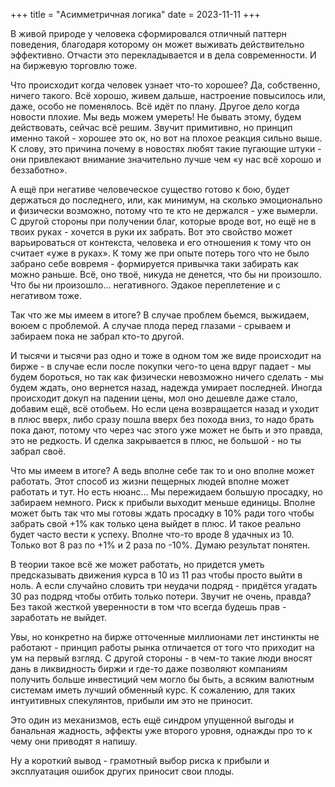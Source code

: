 +++
title = "Асимметричная логика"
date = 2023-11-11
+++

В живой природе у человека сформировался отличный паттерн поведения, благодаря которому он может выживать действительно эффективно. Отчасти это перекладывается и в дела современности. И на биржевую торговлю тоже.

Что происходит когда человек узнает что-то хорошее? Да, собственно, ничего такого. Всё хорошо, живем дальше, настроение повысилось или, даже, особо не поменялось. Всё идёт по плану. Другое дело когда новости плохие. Мы ведь можем умереть! Не бывать этому, будем действовать, сейчас всё решим. Звучит примитивно, но принцип именно такой - хорошее это ок, но вот на плохое реакция сильно выше. К слову, это причина почему в новостях любят такие пугающие штуки - они привлекают внимание значительно лучше чем «у нас всё хорошо и беззаботно».

А ещё при негативе человеческое существо готово к бою, будет держаться до последнего, или, как минимум, на сколько эмоционально и физически возможно, потому что те кто не держался - уже вымерли. С другой стороны при получении благ, которые вроде вот, но ещё не в твоих руках - хочется в руки их забрать. Вот это свойство может варьироваться от контекста, человека и его отношения к тому что он считает «уже в руках». К тому же при опыте потерь того что не было забрано себе вовремя - формируется привычка таки забирать как можно раньше. Всё, оно твоё, никуда не денется, что бы ни произошло. Что бы ни произошло… негативного. Эдакое переплетение и с негативом тоже.

Так что же мы имеем в итоге? В случае проблем бьемся, выжидаем, воюем с проблемой. А случае плода перед глазами - срываем и забираем пока не забрал кто-то другой.

И тысячи и тысячи раз одно и тоже в одном том же виде происходит на бирже - в случае если после покупки чего-то цена вдруг падает - мы будем бороться, но так как физически невозможно ничего сделать - мы будем ждать, оно вернется назад, надежда умирает последней. Иногда происходит докуп на падении цены, мол оно дешевле даже стало, добавим ещё, всё отобьем. Но если цена возвращается назад и уходит в плюс вверх, либо сразу пошла вверх без похода вниз, то надо брать пока дают, потому что через час этого уже может не быть и это правда, это не редкость. И сделка закрывается в плюс, не большой - но ты забрал своё.

Что мы имеем в итоге? А ведь вполне себе так то и оно вполне может работать. Этот способ из жизни пещерных людей вполне может работать и тут. Но есть нюанс… Мы пережидаем большую просадку, но забираем немного. Риск к прибыли выходит меньше единицы. Вполне может быть так что мы готовы ждать просадку в 10% ради того чтобы забрать свой +1% как только цена выйдет в плюс. И такое реально будет часто вести к успеху. Вполне что-то вроде 8 удачных из 10. Только вот 8 раз по +1% и 2 раза по -10%. Думаю результат понятен.

В теории такое всё же может работать, но придется уметь предсказывать движения курса в 10 из 11 раз чтобы просто выйти в ноль. А если случайно словить три неудачи подряд - придётся угадать 30 раз подряд чтобы отбить только потери. Звучит не очень, правда? Без такой жесткой уверенности в том что всегда будешь прав - заработать не выйдет.

Увы, но конкретно на бирже отточенные миллионами лет инстинкты не работают - принцип работы рынка отличается от того что приходит на ум на первый взгляд. С другой стороны - в чем-то такие люди вносят дань в ликвидность биржи и где-то даже позволяют компаниям получить больше инвестиций чем могло бы быть, а всяким валютным системам иметь лучший обменный курс. К сожалению, для таких интуитивных спекулянтов, прибыли им это не приносит.

Это один из механизмов, есть ещё синдром упущенной выгоды и банальная жадность, эффекты уже второго уровня, однажды про то к чему они приводят я напишу.

Ну а короткий вывод - грамотный выбор риска к прибыли и эксплуатация ошибок других приносит свои плоды.